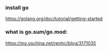 ### install go
https://golang.org/doc/tutorial/getting-started <br>
### what is go.sum/go.mod:
https://my.oschina.net/renhc/blog/3171035
